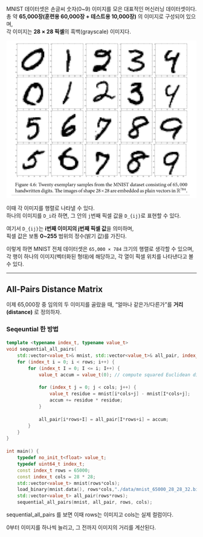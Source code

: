 MNIST 데이터셋은 손글씨 숫자(0~9) 이미지를 모은 대표적인 머신러닝 데이터셋이다.  
총 약 **65,000장(훈련용 60,000장 + 테스트용 10,000장)** 의 이미지로 구성되어 있으며,  
각 이미지는 **28 × 28 픽셀**의 흑백(grayscale) 이미지다.

![](../images/Pasted%20image%2020251017155154.png)

이때 각 이미지를 행렬로 나타낼 수 있다.  
하나의 이미지를 `D_i`라 하면, 그 안의 `j`번째 픽셀 값을 `D_{ij}`로 표현할 수 있다.

여기서 `D_{ij}`는 **i번째 이미지의 j번째 픽셀 값**을 의미하며,  
픽셀 값은 보통 **0~255** 범위의 정수(밝기 값)를 가진다.

이렇게 하면 MNIST 전체 데이터셋은 `65,000 × 784` 크기의 행렬로 생각할 수 있으며,  
각 행이 하나의 이미지(벡터화된 형태)에 해당하고, 각 열이 픽셀 위치를 나타낸다고 볼 수 있다.

---
## All-Pairs Distance Matrix

이제 65,000장 중 임의의 두 이미지를 골랐을 때, “얼마나 같은가/다른가”를 **거리(distance)** 로 정의하자.

### Seqeuntial 한 방법

```c++
template <typename index_t, typename value_t>
void sequential_all_pairs(
	std::vector<value_t>& mnist, std::vector<value_t>& all_pair, index_t rows, index_t cols) {
	for (index_t i = 0; i < rows; i++) { 
		for (index_t I = 0; I <= i; I++) {
			value_t accum = value_t(0); // compute squared Euclidean distance
			
			for (index_t j = 0; j < cols; j++) {
				value_t residue = mnist[i*cols+j] - mnist[I*cols+j];
				accum += residue * residue;
			}
			
			all_pair[i*rows+I] = all_pair[I*rows+i] = accum; 
		}
	}
}

int main() {
	typedef no_init_t<float> value_t; 
	typedef uint64_t index_t;
	const index_t rows = 65000; 
	const index_t cols = 28 * 28;
	std::vector<value_t> mnist(rows*cols); 
	load_binary(mnist.data(), rows*cols,"./data/mnist_65000_28_28_32.bin");
	std::vector<value_t> all_pair(rows*rows);
	sequential_all_pairs(mnist, all_pair, rows, cols); 
```

sequential_all_pairs 를 보면 이때 rows는 이미지고 cols는 실제 컬럼이다. 

0부터 이미지를 하나씩 늘리고, 그 전까지 이미지의 거리를 계산된다. 